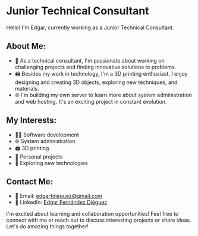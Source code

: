 # Junior Technical Consultant

Hello! I'm Edgar, currently working as a Junior Technical Consultant.

## About Me:
- 🔧 As a technical consultant, I'm passionate about working on challenging projects and finding innovative solutions to problems.
- 🖨️ Besides my work in technology, I'm a 3D printing enthusiast. I enjoy designing and creating 3D objects, exploring new techniques, and materials.
- 🌐 I'm building my own server to learn more about system administration and web hosting. It's an exciting project in constant evolution.

## My Interests:
- 👨‍💻 Software development
- 🌐 System administration
- 🖨️ 3D printing
- 🌱 Personal projects
- 🚀 Exploring new technologies

## Contact Me:
- 📧 Email: [edgarfdieguez@gmail.com](mailto:edgarfdieguez@gmail.com)
- 💼 LinkedIn: [Edgar Fernández Diéguez](https://www.linkedin.com/in/edgar-fern%C3%A1ndez-di%C3%A9guez-a229b922b/)

I'm excited about learning and collaboration opportunities! Feel free to connect with me or reach out to discuss interesting projects or share ideas. Let's do amazing things together!

